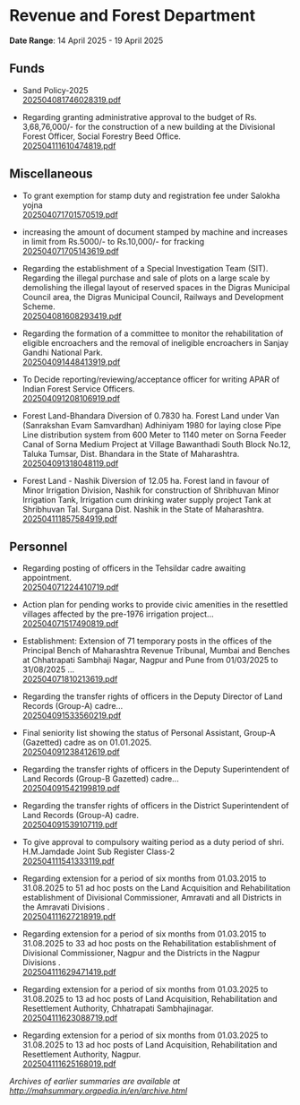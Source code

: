 # Revenue and Forest Department

**Date Range**: 14 April 2025 - 19 April 2025


## Funds
- Sand Policy-2025\
  [202504081746028319.pdf](https://gr.maharashtra.gov.in/Site/Upload/Government%20Resolutions/English/202504081746028319.pdf)

- Regarding granting administrative approval to the budget of Rs. 3,68,76,000/- for the construction of a new building at the Divisional Forest Officer, Social Forestry Beed Office.\
  [202504111610474819.pdf](https://gr.maharashtra.gov.in/Site/Upload/Government%20Resolutions/English/202504111610474819.pdf)

## Miscellaneous
- To grant exemption for stamp duty and registration fee under  Salokha yojna\
  [202504071701570519.pdf](https://gr.maharashtra.gov.in/Site/Upload/Government%20Resolutions/English/202504071701570519.pdf)

- increasing the amount of document stamped by machine and increases in limit from Rs.5000/- to Rs.10,000/- for fracking\
  [202504071705143619.pdf](https://gr.maharashtra.gov.in/Site/Upload/Government%20Resolutions/English/202504071705143619.pdf)

- Regarding the establishment of a Special Investigation Team (SIT). Regarding the illegal purchase and sale of plots on a large scale by demolishing the illegal layout of reserved spaces in the Digras Municipal Council area, the Digras Municipal Council, Railways and Development Scheme.\
  [202504081608293419.pdf](https://gr.maharashtra.gov.in/Site/Upload/Government%20Resolutions/English/202504081608293419.pdf)

- Regarding the formation of a committee to monitor the rehabilitation of eligible encroachers and the removal of ineligible encroachers in Sanjay Gandhi National Park.\
  [202504091448413919.pdf](https://gr.maharashtra.gov.in/Site/Upload/Government%20Resolutions/English/202504091448413919.pdf)

- To Decide reporting/reviewing/acceptance officer for writing APAR of Indian Forest Service Officers.\
  [202504091208106919.pdf](https://gr.maharashtra.gov.in/Site/Upload/Government%20Resolutions/English/202504091208106919.pdf)

- Forest Land-Bhandara Diversion of 0.7830 ha. Forest Land under Van (Sanrakshan Evam Samvardhan) Adhiniyam 1980 for laying close Pipe Line distribution system from 600 Meter to 1140 meter on Sorna Feeder Canal of Sorna Medium Project at Village Bawanthadi South Block No.12, Taluka Tumsar, Dist. Bhandara in the State of Maharashtra.\
  [202504091318048119.pdf](https://gr.maharashtra.gov.in/Site/Upload/Government%20Resolutions/English/202504091318048119.pdf)

- Forest Land - Nashik Diversion of 12.05 ha. Forest land in favour of Minor Irrigation Division, Nashik for construction of Shribhuvan Minor Irrigation Tank, Irrigation cum drinking water supply project Tank at Shribhuvan Tal. Surgana Dist. Nashik in the State of Maharashtra.\
  [202504111857584919.pdf](https://gr.maharashtra.gov.in/Site/Upload/Government%20Resolutions/English/202504111857584919.pdf)

## Personnel
- Regarding posting of officers in the Tehsildar cadre awaiting appointment.\
  [202504071224410719.pdf](https://gr.maharashtra.gov.in/Site/Upload/Government%20Resolutions/English/202504071224410719.pdf)

- Action plan for pending works to provide civic amenities in the resettled villages affected by the pre-1976 irrigation project...\
  [202504071517490819.pdf](https://gr.maharashtra.gov.in/Site/Upload/Government%20Resolutions/English/202504071517490819.pdf)

- Establishment: Extension of 71 temporary posts in the offices of the Principal Bench of Maharashtra Revenue Tribunal, Mumbai and Benches at Chhatrapati Sambhaji Nagar, Nagpur and Pune from 01/03/2025 to 31/08/2025 ...\
  [202504071810213619.pdf](https://gr.maharashtra.gov.in/Site/Upload/Government%20Resolutions/English/202504071810213619.pdf)

- Regarding the transfer rights of officers in the Deputy Director of Land Records (Group-A) cadre...\
  [202504091533560219.pdf](https://gr.maharashtra.gov.in/Site/Upload/Government%20Resolutions/English/202504091533560219.pdf)

- Final seniority list showing the status of Personal Assistant, Group-A (Gazetted) cadre as on 01.01.2025.\
  [202504091238412619.pdf](https://gr.maharashtra.gov.in/Site/Upload/Government%20Resolutions/English/202504091238412619.pdf)

- Regarding the transfer rights of officers in the Deputy Superintendent of Land Records (Group-B Gazetted) cadre...\
  [202504091542199819.pdf](https://gr.maharashtra.gov.in/Site/Upload/Government%20Resolutions/English/202504091542199819.pdf)

- Regarding the transfer rights of officers in the District Superintendent of Land Records (Group-A) cadre.\
  [202504091539107119.pdf](https://gr.maharashtra.gov.in/Site/Upload/Government%20Resolutions/English/202504091539107119.pdf)

- To give approval to compulsory waiting period as a duty period of shri. H.M.Jamdade Joint Sub Register  Class-2\
  [202504111541333119.pdf](https://gr.maharashtra.gov.in/Site/Upload/Government%20Resolutions/English/202504111541333119.pdf)

- Regarding extension for a period of six months  from 01.03.2015 to 31.08.2025 to 51 ad hoc posts on the Land Acquisition and Rehabilitation establishment of  Divisional Commissioner, Amravati and all Districts in the Amravati Divisions .\
  [202504111627218919.pdf](https://gr.maharashtra.gov.in/Site/Upload/Government%20Resolutions/English/202504111627218919.pdf)

- Regarding extension for a period of six months  from 01.03.2015 to 31.08.2025 to 33 ad hoc posts on the Rehabilitation establishment  of  Divisional Commissioner, Nagpur and the  Districts in the Nagpur Divisions .\
  [202504111629471419.pdf](https://gr.maharashtra.gov.in/Site/Upload/Government%20Resolutions/English/202504111629471419.pdf)

- Regarding extension  for a period of six months from 01.03.2025 to 31.08.2025 to 13 ad hoc posts of Land Acquisition, Rehabilitation and Resettlement Authority, Chhatrapati Sambhajinagar.\
  [202504111623088719.pdf](https://gr.maharashtra.gov.in/Site/Upload/Government%20Resolutions/English/202504111623088719.pdf)

- Regarding extension  for a period of six months from 01.03.2025  to 31.08.2025 to 13 ad hoc posts of Land Acquisition, Rehabilitation and Resettlement Authority, Nagpur.\
  [202504111625168019.pdf](https://gr.maharashtra.gov.in/Site/Upload/Government%20Resolutions/English/202504111625168019.pdf)


*Archives of earlier summaries are available at http://mahsummary.orgpedia.in/en/archive.html*